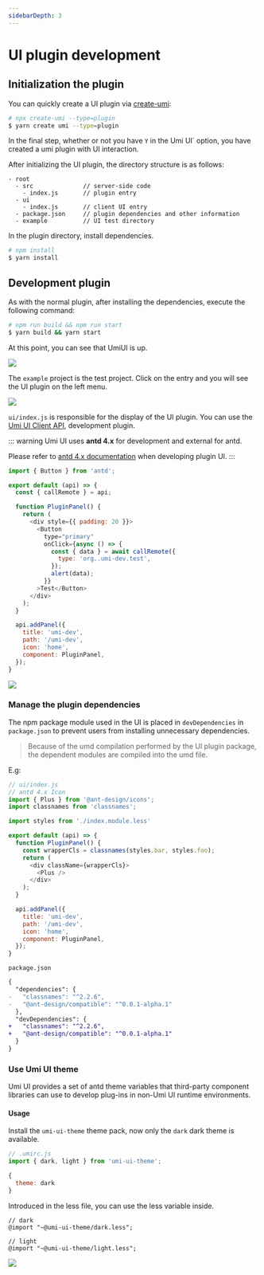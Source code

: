 ```yaml
---
sidebarDepth: 3
---
```


# UI plugin development

<Badge text="2.9.0+"/>

## Initialization the plugin

You can quickly create a UI plugin via [create-umi](https://github.com/umijs/create-umi):

```bash
# npx create-umi --type=plugin
$ yarn create umi --type=plugin
```

In the final step, whether or not you have `Y` in the Umi UI` option, you have created a umi plugin with UI interaction.

After initializing the UI plugin, the directory structure is as follows:

```
- root
  - src              // server-side code
    - index.js       // plugin entry
  - ui
    - index.js       // client UI entry
  - package.json     // plugin dependencies and other information
  - example          // UI test directory
```

In the plugin directory, install dependencies.

```bash
# npm install
$ yarn install
```

## Development plugin

As with the normal plugin, after installing the dependencies, execute the following command:

```bash
# npm run build && npm run start
$ yarn build && yarn start
```

At this point, you can see that UmiUI is up.

![](https://gw.alipayobjects.com/zos/antfincdn/O5Hjz1o4n8/c8cd6adb-9678-433c-b809-8be8b6f5ea6e.png)

The `example` project is the test project. Click on the entry and you will see the UI plugin on the left menu.

![](https://gw.alipayobjects.com/zos/antfincdn/JAgV0HTUZn/702548da-6a1b-404c-bac6-3dd321dfc2b0.png)

`ui/index.js` is responsible for the display of the UI plugin. You can use the [Umi UI Client API](https://umijs.org/plugin/umi-ui.html#%E5%AE%A2%E6%88%B7%E7%AB%AF%E6%8E%A5%E5%8F%A3), development plugin.

::: warning
Umi UI uses **antd 4.x** for development and external for antd.

Please refer to [antd 4.x documentation](https://4-0-prepare--ant-design.netlify.com/components/form-cn/) when developing plugin UI.
:::

```js
import { Button } from 'antd';

export default (api) => {
  const { callRemote } = api;

  function PluginPanel() {
    return (
      <div style={{ padding: 20 }}>
        <Button
          type="primary"
          onClick={async () => {
            const { data } = await callRemote({
              type: 'org..umi-dev.test',
            });
            alert(data);
          }}
        >Test</Button>
      </div>
    );
  }

  api.addPanel({
    title: 'umi-dev',
    path: '/umi-dev',
    icon: 'home',
    component: PluginPanel,
  });
}
```

![](https://gw.alipayobjects.com/zos/antfincdn/tos3ooP0Dy/e985c7e0-09b7-49e1-965c-d2032a4783c5.png)


### Manage the plugin dependencies
The npm package module used in the UI is placed in `devDependencies` in `package.json` to prevent users from installing unnecessary dependencies.

> Because of the umd compilation performed by the UI plugin package, the dependent modules are compiled into the umd file.

E.g:

```js
// ui/index.js
// antd 4.x Icon
import { Plus } from '@ant-design/icons';
import classnames from 'classnames';

import styles from './index.module.less'

export default (api) => {
  function PluginPanel() {
    const wrapperCls = classnames(styles.bar, styles.foo);
    return (
      <div className={wrapperCls}>
        <Plus />
      </div>
    );
  }

  api.addPanel({
    title: 'umi-dev',
    path: '/umi-dev',
    icon: 'home',
    component: PluginPanel,
  });
}
```

`package.json`

```diff
{
  "dependencies": {
-   "classnames": "^2.2.6",
-   "@ant-design/compatible": "^0.0.1-alpha.1"
  },
  "devDependencies": {
+   "classnames": "^2.2.6",
+   "@ant-design/compatible": "^0.0.1-alpha.1"
  }
}
```



### Use Umi UI theme

Umi UI provides a set of antd theme variables that third-party component libraries can use to develop plug-ins in non-Umi UI runtime environments.

#### Usage

Install the `umi-ui-theme` theme pack, now only the `dark` dark theme is available.

```js
// .umirc.js
import { dark, light } from 'umi-ui-theme';

{
  theme: dark
}
```

Introduced in the less file, you can use the less variable inside.

```less
// dark
@import "~@umi-ui-theme/dark.less";

// light
@import "~@umi-ui-theme/light.less";
```

![](https://gw.alipayobjects.com/zos/antfincdn/z6VWQcplHx/9c78b96e-5ca9-407c-83d7-2caf5801c7ea.png)
